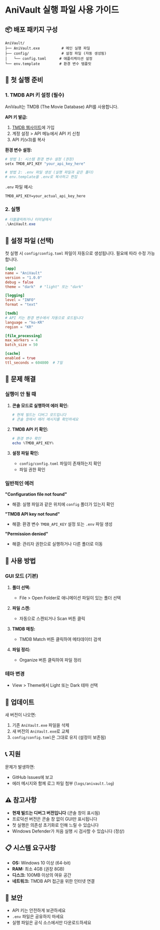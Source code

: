 # AniVault 실행 파일 사용 가이드

## 📦 배포 패키지 구성

```
AniVault/
├── AniVault.exe          # 메인 실행 파일
├── config/               # 설정 파일 (자동 생성됨)
│   └── config.toml      # 애플리케이션 설정
└── env.template         # 환경 변수 템플릿
```

## 🚀 첫 실행 준비

### 1. TMDB API 키 설정 (필수)

AniVault는 TMDB (The Movie Database) API를 사용합니다.

**API 키 발급:**
1. [TMDB 웹사이트](https://www.themoviedb.org/)에 가입
2. 계정 설정 > API 메뉴에서 API 키 신청
3. API 키(v3)를 복사

**환경 변수 설정:**

```powershell
# 방법 1: 시스템 환경 변수 설정 (권장)
setx TMDB_API_KEY "your_api_key_here"

# 방법 2: .env 파일 생성 (실행 파일과 같은 폴더)
# env.template을 .env로 복사하고 편집
```

`.env` 파일 예시:
```
TMDB_API_KEY=your_actual_api_key_here
```

### 2. 실행

```powershell
# 더블클릭하거나 터미널에서
.\AniVault.exe
```

## 🔧 설정 파일 (선택)

첫 실행 시 `config/config.toml` 파일이 자동으로 생성됩니다.
필요에 따라 수정 가능합니다.

```toml
[app]
name = "AniVault"
version = "1.0.0"
debug = false
theme = "dark"  # "light" 또는 "dark"

[logging]
level = "INFO"
format = "text"

[tmdb]
# API 키는 환경 변수에서 자동으로 로드됩니다
language = "ko-KR"
region = "KR"

[file_processing]
max_workers = 4
batch_size = 50

[cache]
enabled = true
ttl_seconds = 604800  # 7일
```

## 🐛 문제 해결

### 실행이 안 될 때

1. **콘솔 모드로 실행하여 에러 확인:**
   ```powershell
   # 현재 빌드는 디버그 모드입니다
   # 콘솔 창에서 에러 메시지를 확인하세요
   ```

2. **TMDB API 키 확인:**
   ```powershell
   # 환경 변수 확인
   echo %TMDB_API_KEY%
   ```

3. **설정 파일 확인:**
   - `config/config.toml` 파일이 존재하는지 확인
   - 파일 권한 확인

### 일반적인 에러

**"Configuration file not found"**
- 해결: 실행 파일과 같은 위치에 `config` 폴더가 있는지 확인

**"TMDB API key not found"**
- 해결: 환경 변수 `TMDB_API_KEY` 설정 또는 `.env` 파일 생성

**"Permission denied"**
- 해결: 관리자 권한으로 실행하거나 다른 폴더로 이동

## 📝 사용 방법

### GUI 모드 (기본)

1. **폴더 선택:**
   - File > Open Folder로 애니메이션 파일이 있는 폴더 선택

2. **파일 스캔:**
   - 자동으로 스캔되거나 Scan 버튼 클릭

3. **TMDB 매칭:**
   - TMDB Match 버튼 클릭하여 메타데이터 검색

4. **파일 정리:**
   - Organize 버튼 클릭하여 파일 정리

### 테마 변경

- View > Theme에서 Light 또는 Dark 테마 선택

## 🔄 업데이트

새 버전이 나오면:
1. 기존 `AniVault.exe` 파일을 삭제
2. 새 버전의 `AniVault.exe`로 교체
3. `config/config.toml`은 그대로 유지 (설정이 보존됨)

## 📞 지원

문제가 발생하면:
- GitHub Issues에 보고
- 에러 메시지와 함께 로그 파일 첨부 (`logs/anivault.log`)

## ⚠️ 참고사항

- **현재 빌드는 디버그 버전입니다** (콘솔 창이 표시됨)
- 프로덕션 버전은 콘솔 창 없이 GUI만 표시됩니다
- 첫 실행은 의존성 초기화로 인해 느릴 수 있습니다
- Windows Defender가 처음 실행 시 검사할 수 있습니다 (정상)

## 📋 시스템 요구사항

- **OS:** Windows 10 이상 (64-bit)
- **RAM:** 최소 4GB (권장 8GB)
- **디스크:** 100MB 이상의 여유 공간
- **네트워크:** TMDB API 접근을 위한 인터넷 연결

## 🔐 보안

- API 키는 안전하게 보관하세요
- `.env` 파일은 공유하지 마세요
- 실행 파일은 공식 소스에서만 다운로드하세요

